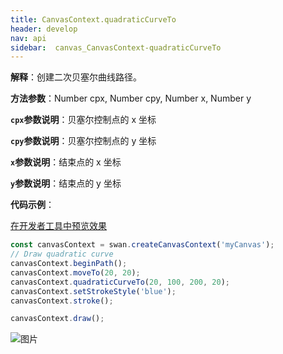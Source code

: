 ```yaml
---
title: CanvasContext.quadraticCurveTo
header: develop
nav: api
sidebar:  canvas_CanvasContext-quadraticCurveTo
---
```

 
**解释**：创建二次贝塞尔曲线路径。

**方法参数**：Number cpx, Number cpy, Number x, Number y

**`cpx`参数说明**：贝塞尔控制点的 x 坐标 

**`cpy`参数说明**：贝塞尔控制点的 y 坐标 

**`x`参数说明**：结束点的 x 坐标  

**`y`参数说明**：结束点的 y 坐标 

**代码示例**：

<a href="swanide://fragment/d2d5ff700bbf4feba2a4bf925e0c8d151573725024694" title="在开发者工具中预览效果" target="_self">在开发者工具中预览效果</a>

```js
const canvasContext = swan.createCanvasContext('myCanvas');
// Draw quadratic curve
canvasContext.beginPath();
canvasContext.moveTo(20, 20);
canvasContext.quadraticCurveTo(20, 100, 200, 20);
canvasContext.setStrokeStyle('blue');
canvasContext.stroke();

canvasContext.draw();
```

![图片](../../../../img/api/canvas/quadraticCurveTo.png)

